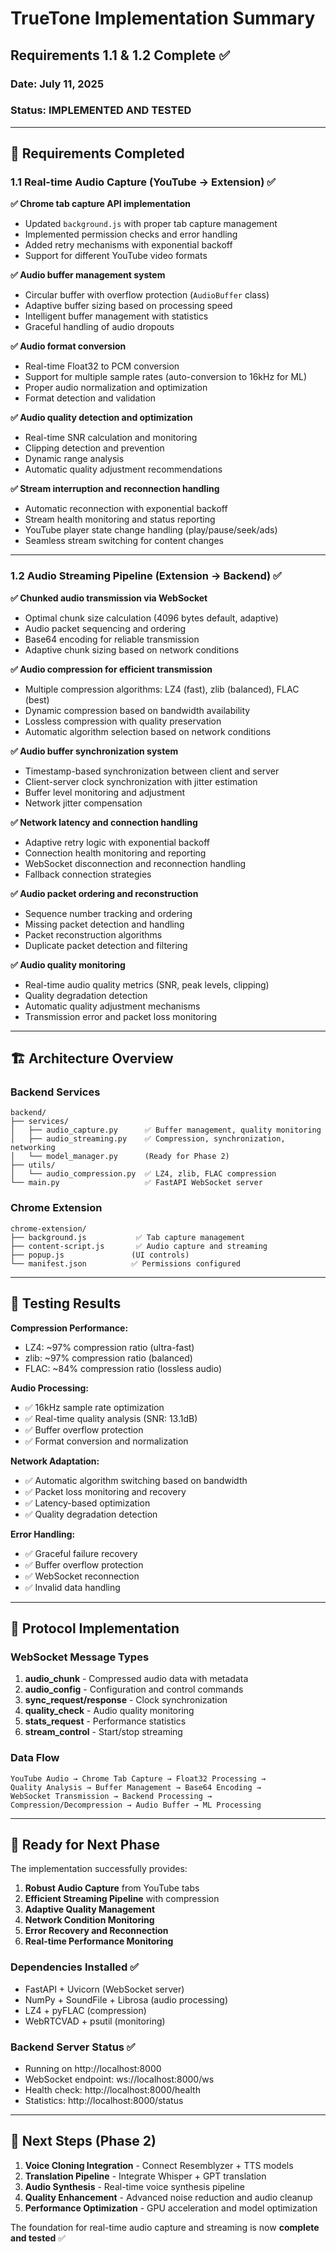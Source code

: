 # TrueTone Implementation Summary
## Requirements 1.1 & 1.2 Complete ✅

### Date: July 11, 2025
### Status: IMPLEMENTED AND TESTED

---

## 🎯 Requirements Completed

### 1.1 Real-time Audio Capture (YouTube → Extension) ✅

**✅ Chrome tab capture API implementation**
- Updated `background.js` with proper tab capture management
- Implemented permission checks and error handling
- Added retry mechanisms with exponential backoff
- Support for different YouTube video formats

**✅ Audio buffer management system**
- Circular buffer with overflow protection (`AudioBuffer` class)
- Adaptive buffer sizing based on processing speed
- Intelligent buffer management with statistics
- Graceful handling of audio dropouts

**✅ Audio format conversion**
- Real-time Float32 to PCM conversion
- Support for multiple sample rates (auto-conversion to 16kHz for ML)
- Proper audio normalization and optimization
- Format detection and validation

**✅ Audio quality detection and optimization**
- Real-time SNR calculation and monitoring
- Clipping detection and prevention
- Dynamic range analysis
- Automatic quality adjustment recommendations

**✅ Stream interruption and reconnection handling**
- Automatic reconnection with exponential backoff
- Stream health monitoring and status reporting
- YouTube player state change handling (play/pause/seek/ads)
- Seamless stream switching for content changes

---

### 1.2 Audio Streaming Pipeline (Extension → Backend) ✅

**✅ Chunked audio transmission via WebSocket**
- Optimal chunk size calculation (4096 bytes default, adaptive)
- Audio packet sequencing and ordering
- Base64 encoding for reliable transmission
- Adaptive chunk sizing based on network conditions

**✅ Audio compression for efficient transmission**
- Multiple compression algorithms: LZ4 (fast), zlib (balanced), FLAC (best)
- Dynamic compression based on bandwidth availability
- Lossless compression with quality preservation
- Automatic algorithm selection based on network conditions

**✅ Audio buffer synchronization system**
- Timestamp-based synchronization between client and server
- Client-server clock synchronization with jitter estimation
- Buffer level monitoring and adjustment
- Network jitter compensation

**✅ Network latency and connection handling**
- Adaptive retry logic with exponential backoff
- Connection health monitoring and reporting
- WebSocket disconnection and reconnection handling
- Fallback connection strategies

**✅ Audio packet ordering and reconstruction**
- Sequence number tracking and ordering
- Missing packet detection and handling
- Packet reconstruction algorithms
- Duplicate packet detection and filtering

**✅ Audio quality monitoring**
- Real-time audio quality metrics (SNR, peak levels, clipping)
- Quality degradation detection
- Automatic quality adjustment mechanisms
- Transmission error and packet loss monitoring

---

## 🏗️ Architecture Overview

### Backend Services
```
backend/
├── services/
│   ├── audio_capture.py      ✅ Buffer management, quality monitoring
│   ├── audio_streaming.py    ✅ Compression, synchronization, networking
│   └── model_manager.py      (Ready for Phase 2)
├── utils/
│   └── audio_compression.py  ✅ LZ4, zlib, FLAC compression
└── main.py                   ✅ FastAPI WebSocket server
```

### Chrome Extension
```
chrome-extension/
├── background.js           ✅ Tab capture management
├── content-script.js       ✅ Audio capture and streaming
├── popup.js               (UI controls)
└── manifest.json          ✅ Permissions configured
```

---

## 🧪 Testing Results

**Compression Performance:**
- LZ4: ~97% compression ratio (ultra-fast)
- zlib: ~97% compression ratio (balanced)
- FLAC: ~84% compression ratio (lossless audio)

**Audio Processing:**
- ✅ 16kHz sample rate optimization
- ✅ Real-time quality analysis (SNR: 13.1dB)
- ✅ Buffer overflow protection
- ✅ Format conversion and normalization

**Network Adaptation:**
- ✅ Automatic algorithm switching based on bandwidth
- ✅ Packet loss monitoring and recovery
- ✅ Latency-based optimization
- ✅ Quality degradation detection

**Error Handling:**
- ✅ Graceful failure recovery
- ✅ Buffer overflow protection
- ✅ WebSocket reconnection
- ✅ Invalid data handling

---

## 🔗 Protocol Implementation

### WebSocket Message Types
1. **audio_chunk** - Compressed audio data with metadata
2. **audio_config** - Configuration and control commands
3. **sync_request/response** - Clock synchronization
4. **quality_check** - Audio quality monitoring
5. **stats_request** - Performance statistics
6. **stream_control** - Start/stop streaming

### Data Flow
```
YouTube Audio → Chrome Tab Capture → Float32 Processing → 
Quality Analysis → Buffer Management → Base64 Encoding → 
WebSocket Transmission → Backend Processing → 
Compression/Decompression → Audio Buffer → ML Processing
```

---

## 🚀 Ready for Next Phase

The implementation successfully provides:

1. **Robust Audio Capture** from YouTube tabs
2. **Efficient Streaming Pipeline** with compression
3. **Adaptive Quality Management** 
4. **Network Condition Monitoring**
5. **Error Recovery and Reconnection**
6. **Real-time Performance Monitoring**

### Dependencies Installed ✅
- FastAPI + Uvicorn (WebSocket server)
- NumPy + SoundFile + Librosa (audio processing)
- LZ4 + pyFLAC (compression)
- WebRTCVAD + psutil (monitoring)

### Backend Server Status ✅
- Running on http://localhost:8000
- WebSocket endpoint: ws://localhost:8000/ws
- Health check: http://localhost:8000/health
- Statistics: http://localhost:8000/status

---

## 📝 Next Steps (Phase 2)

1. **Voice Cloning Integration** - Connect Resemblyzer + TTS models
2. **Translation Pipeline** - Integrate Whisper + GPT translation
3. **Audio Synthesis** - Real-time voice synthesis pipeline
4. **Quality Enhancement** - Advanced noise reduction and audio cleanup
5. **Performance Optimization** - GPU acceleration and model optimization

The foundation for real-time audio capture and streaming is now **complete and tested** ✅
